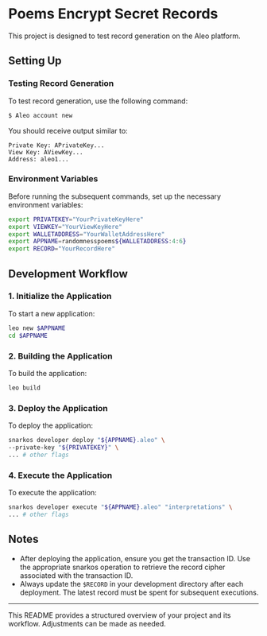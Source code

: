 

# Poems Encrypt Secret Records 

This project is designed to test record generation on the Aleo platform.

## Setting Up

### Testing Record Generation

To test record generation, use the following command:

```bash
$ Aleo account new
```

You should receive output similar to:

```plaintext
Private Key: APrivateKey...
View Key: AViewKey...
Address: aleo1...
```

### Environment Variables

Before running the subsequent commands, set up the necessary environment variables:

```bash
export PRIVATEKEY="YourPrivateKeyHere"
export VIEWKEY="YourViewKeyHere"
export WALLETADDRESS="YourWalletAddressHere"
export APPNAME=randomnesspoems${WALLETADDRESS:4:6}
export RECORD="YourRecordHere"
```

## Development Workflow

### 1. Initialize the Application

To start a new application:

```bash
leo new $APPNAME
cd $APPNAME
```

### 2. Building the Application

To build the application:

```bash
leo build
```

### 3. Deploy the Application

To deploy the application:

```bash
snarkos developer deploy "${APPNAME}.aleo" \
--private-key "${PRIVATEKEY}" \
... # other flags
```

### 4. Execute the Application

To execute the application:

```bash
snarkos developer execute "${APPNAME}.aleo" "interpretations" \
... # other flags
```

## Notes

- After deploying the application, ensure you get the transaction ID. Use the appropriate snarkos operation to retrieve the record cipher associated with the transaction ID.
- Always update the `$RECORD` in your development directory after each deployment. The latest record must be spent for subsequent executions.

---

This README provides a structured overview of your project and its workflow. Adjustments can be made as needed.